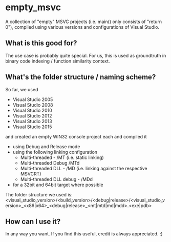 # empty\_msvc
A collection of "empty" MSVC projects (i.e. main() only consists of "return 0"), compiled using various versions and configurations of Visual Studio.

## What is this good for?

The use case is probably quite special.
For us, this is used as groundtruth in binary code indexing / function similarity context.

## What's the folder structure / naming scheme?

So far, we used

  * Visual Studio 2005
  * Visual Studio 2008
  * Visual Studio 2010
  * Visual Studio 2012
  * Visual Studio 2013
  * Visual Studio 2015

and created an empty WIN32 console project each and compiled it

 * using Debug and Release mode
 * using the following linking configuration
   * Multi-threaded - /MT (i.e. static linking)
   * Multi-threaded Debug /MTd
   * Multi-threaded DLL - /MD (i.e. linking against the respective MSVCRT)
   * Multi-threaded DLL debug - /MDd
* for a 32bit and 64bit target where possible

The folder structure we used is:
<visual\_studio\_version>/<build\_version>/<debug|release>/<visual\_studio\_version>\_<x86|x64>\_<debug|release>\_<mt|mtd|md|mdd>.<exe|pdb>

## How can I use it?

In any way you want. If you find this useful, credit is always appreciated. :)

